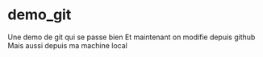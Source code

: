 # demo_git
Une demo de git qui se passe bien
Et maintenant on modifie depuis github
Mais aussi depuis ma machine local

